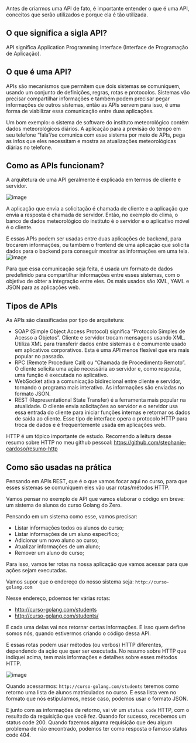 Antes de criarmos uma API de fato, é importante entender o que é uma API, conceitos que serão utilizados e porque ela é tão utilizada.

## O que significa a sigla API?

API significa Application Programming Interface (Interface de Programação de Aplicação).

## O que é uma API?

APIs são mecanismos que permitem que dois sistemas se comuniquem, usando um conjunto de definições, regras, rotas e protocolos.
Sistemas vão precisar compartilhar informações e também podem precisar pegar informações de outros sistemas, então as APIs servem para isso, é uma forma de viabilizar essa comunicação entre duas aplicações. 

Um bom exemplo: o sistema de software do instituto meteorológico contém dados meteorológicos diários. A aplicação para a previsão do tempo em seu telefone “fala”/se comunica com esse sistema por meio de APIs, pega as infos que eles necessitam e mostra as atualizações meteorológicas diárias no telefone.

## Como as APIs funcionam?

A arquitetura de uma API geralmente é explicada em termos de cliente e servidor.

![image](https://github.com/GOLANG-DO-ZERO/modulo9/assets/167575353/665a05fa-6278-4004-98be-68718a1d4407)

A aplicação que envia a solicitação é chamada de cliente e a aplicação que envia a resposta é chamada de servidor. Então, no exemplo do clima, o banco de dados meteorológico do instituto é o servidor e o aplicativo móvel é o cliente.

E essas APIs podem ser usadas entre duas aplicações de backend, para trocarem informações, ou também o frontend de uma aplicação que solicita dados para o backend para conseguir mostrar as informações em uma tela.
![image](https://github.com/GOLANG-DO-ZERO/modulo9/assets/167575353/9ea0c8db-d7cb-46a9-b8db-8cf883d49663)

Para que essa comunicação seja feita, é usada um formato de dados predefinido para compartilhar informações entre esses sistemas, com o objetivo de obter a integração entre eles. Os mais usados são XML, YAML e JSON para as aplicações web.

## Tipos de APIs

As APIs são classificadas por tipo de arquitetura:

- SOAP (Simple Object Access Protocol) significa “Protocolo Simples de Acesso a Objetos”. Cliente e servidor trocam mensagens usando XML. Utiliza XML para transferir dados entre sistemas e é comumente usado em aplicativos corporativos. Esta é uma API menos flexível que era mais popular no passado.
- RPC (Remote Procedure Call) ou “Chamada de Procedimento Remoto”. O cliente solicita uma ação necessária ao servidor e, como resposta, uma função é executada no aplicativo.
- WebSocket ativa a comunicação bidirecional entre cliente e servidor, tornando o programa mais interativo. As informações são enviadas no formato JSON.
- REST (Representational State Transfer) é a ferramenta mais popular na atualidade. O cliente envia solicitações ao servidor e o servidor usa essa entrada do cliente para iniciar funções internas e retornar os dados de saída ao cliente. Esse tipo de interface opera o protocolo HTTP para troca de dados e é frequentemente usada em aplicações web.

HTTP é um tópico importante de estudo. Recomendo a leitura desse resumo sobre HTTP no meu github pessoal: https://github.com/stephanie-cardoso/resumo-http

## Como são usadas na prática

Pensando em APIs REST, que é o que vamos focar aqui no curso, para que esses sistemas se comuniquem eles vão usar rotas/métodos HTTP.

Vamos pensar no exemplo de API que vamos elaborar o código em breve: um sistema de alunos do curso Golang do Zero.

Pensando em um sistema como esse, vamos precisar:
- Listar informações todos os alunos do curso;
- Listar informações de um aluno específico;
- Adicionar um novo aluno ao curso;
- Atualizar informações de um aluno;
- Remover um aluno do curso;

Para isso, vamos ter rotas na nossa aplicação que vamos acessar para que ações sejam executadas.

Vamos supor que o endereço do nosso sistema seja: `http://curso-golang.com`

Nesse endereço, pdoemos ter várias rotas:

- http://curso-golang.com/students
- http://curso-golang.com/students/<id>

E cada uma delas vai nos retornar certas informações. E isso quem define somos nós, quando estivermos criando o código dessa API.

E essas rotas podem usar métodos (ou verbos) HTTP diferentes, dependendo da ação que quer ser executada. No resumo sobre HTTP que indiquei acima, tem mais informações e detalhes sobre esses métodos HTTP.

![image](https://github.com/GOLANG-DO-ZERO/modulo9/assets/167575353/4e747dc8-d86a-4122-96c0-698fb820a333)

Quando acessarmos: `http://curso-golang.com/students` teremos como retorno uma lista de alunos matriculados no curso.
E essa lista vem no formato que nós estipularmos, nesse caso, podemos usar o formato JSON.

E junto com as informações de retorno, vai vir um `status code` HTTP, com o resultado da requisição que você fez. Quando for sucesso, recebemos um status code 200. Quando fazemos alguma requisição que deu algum problema de não encontrado, podemos ter como resposta o famoso status code 404.









